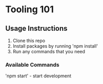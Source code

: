 # Tooling 101

## Usage  Instructions

1. Clone this repo
2. Install packages by running 'npm install'
3. Run any commands that you need

### Available Commands

'npm start' - start development